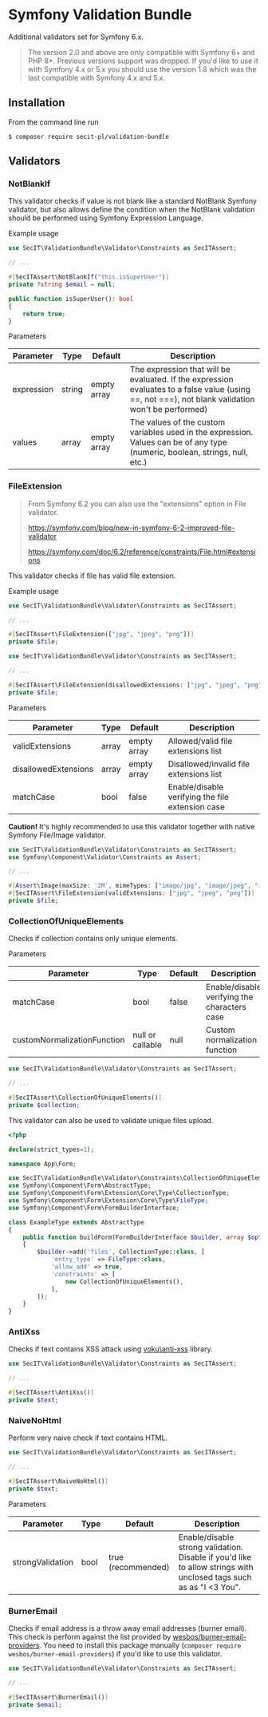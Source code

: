 # Symfony Validation Bundle

Additional validators set for Symfony 6.x.

> The version 2.0 and above are only compatible with Symfony 6+ and PHP 8+. Previous versions support was dropped. If you'd like to use it with Symfony 4.x or 5.x you should use the version 1.8 which was the last compatible with Symfony 4.x and 5.x.


## Installation

From the command line run

```
$ composer require secit-pl/validation-bundle
```

## Validators

### NotBlankIf

This validator checks if value is not blank like a standard NotBlank Symfony validator, but also allows define 
the condition when the NotBlank validation should be performed using Symfony Expression Language.

Example usage

```php
use SecIT\ValidationBundle\Validator\Constraints as SecITAssert;

// ...

#[SecITAssert\NotBlankIf("this.isSuperUser")]
private ?string $email = null;

public function isSuperUser(): bool
{
    return true;
}
```

Parameters

| Parameter | Type | Default | Description |
|---|---|---|---| 
| expression | string | empty array | The expression that will be evaluated. If the expression evaluates to a false value (using ==, not ===), not blank validation won't be performed) |
| values | array | empty array | The values of the custom variables used in the expression. Values can be of any type (numeric, boolean, strings, null, etc.) |


### FileExtension

>  From Symfony 6.2 you can also use the "extensions" option in File validator.
>  
> https://symfony.com/blog/new-in-symfony-6-2-improved-file-validator
>
> https://symfony.com/doc/6.2/reference/constraints/File.html#extensions



This validator checks if file has valid file extension.

Example usage

```php
use SecIT\ValidationBundle\Validator\Constraints as SecITAssert;

// ...

#[SecITAssert\FileExtension(["jpg", "jpeg", "png"])]
private $file;
```


```php
use SecIT\ValidationBundle\Validator\Constraints as SecITAssert;

// ...

#[SecITAssert\FileExtension(disallowedExtensions: ["jpg", "jpeg", "png"])]
private $file;
```

Parameters

| Parameter | Type | Default | Description |
|---|---|---|---| 
| validExtensions | array | empty array | Allowed/valid file extensions list |
| disallowedExtensions | array | empty array | Disallowed/invalid file extensions list |
| matchCase | bool | false | Enable/disable verifying the file extension case |

**Caution!** It's highly recommended to use this validator together with native Symfony File/Image validator.

```php
use SecIT\ValidationBundle\Validator\Constraints as SecITAssert;
use Symfony\Component\Validator\Constraints as Assert;

// ...

#[Assert\Image(maxSize: '2M', mimeTypes: ["image/jpg", "image/jpeg", "image/png"])]
#[SecITAssert\FileExtension(validExtensions: ["jpg", "jpeg", "png"])]
private $file;
```

### CollectionOfUniqueElements

Checks if collection contains only unique elements.

Parameters

| Parameter | Type | Default | Description |
|---|---|---|---| 
| matchCase | bool | false | Enable/disable verifying the characters case |
| customNormalizationFunction | null or callable | null | Custom normalization function |

```php
use SecIT\ValidationBundle\Validator\Constraints as SecITAssert;

// ...

#[SecITAssert\CollectionOfUniqueElements()]
private $collection;
```

This validator can also be used to validate unique files upload.

```php
<?php

declare(strict_types=1);

namespace App\Form;

use SecIT\ValidationBundle\Validator\Constraints\CollectionOfUniqueElements;
use Symfony\Component\Form\AbstractType;
use Symfony\Component\Form\Extension\Core\Type\CollectionType;
use Symfony\Component\Form\Extension\Core\Type\FileType;
use Symfony\Component\Form\FormBuilderInterface;

class ExampleType extends AbstractType
{
    public function buildForm(FormBuilderInterface $builder, array $options)
    {
        $builder->add('files', CollectionType::class, [
            'entry_type' => FileType::class,
            'allow_add' => true,
            'constraints' => [
                new CollectionOfUniqueElements(),
            ],
        ]);
    }
}

```

### AntiXss

Checks if text contains XSS attack using [voku\anti-xss](https://github.com/voku/anti-xss) library.

```php
use SecIT\ValidationBundle\Validator\Constraints as SecITAssert;

// ...

#[SecITAssert\AntiXss()]
private $text;
```

### NaiveNoHtml

Perform very naive check if text contains HTML.

```php
use SecIT\ValidationBundle\Validator\Constraints as SecITAssert;

// ...

#[SecITAssert\NaiveNoHtml()]
private $text;
```

Parameters

| Parameter | Type | Default | Description |
|---|---|---|---| 
| strongValidation | bool | true (recommended) | Enable/disable strong validation. Disable if you'd like to allow strings with unclosed tags such as as "I <3 You". |

### BurnerEmail

Checks if email address is a throw away email addresses (burner email).
This check is perform against the list provided by [wesbos/burner-email-providers](https://github.com/wesbos/burner-email-providers).
You need to install this package manually (`composer require wesbos/burner-email-providers`) if you'd like to use this validator.

```php
use SecIT\ValidationBundle\Validator\Constraints as SecITAssert;

// ...

#[SecITAssert\BurnerEmail()]
private $email;
```
